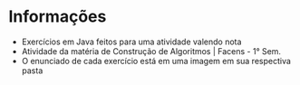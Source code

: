 # Informações
* Exercícios em Java feitos para uma atividade valendo nota
* Atividade da matéria de Construção de Algoritmos | Facens - 1° Sem.
* O enunciado de cada exercício está em uma imagem em sua respectiva pasta
